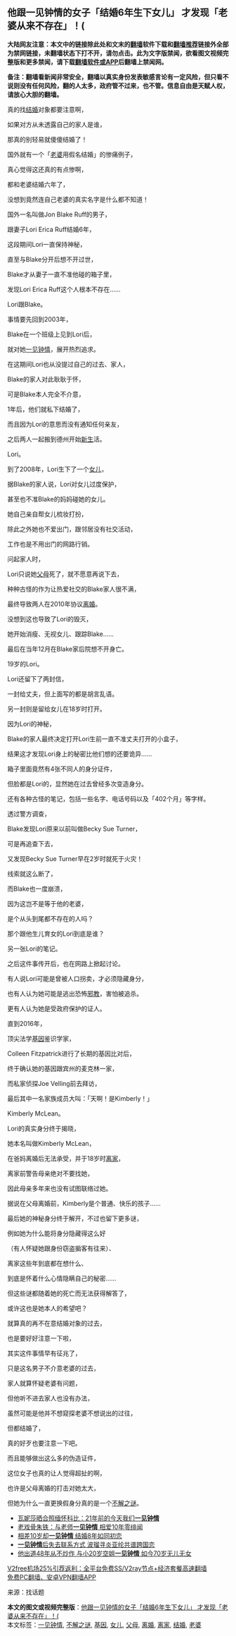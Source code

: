  <h2>他跟一见钟情的女子「结婚6年生下女儿」 才发现「老婆从来不存在」！(</h2> <p class="notice"><b>大陆网友注意：本文中的链接除此处和文末的<a href="https://github.com/bannedbook/fanqiang" >翻墙</a>软件下载和<a href="https://github.com/killgcd/justmysocks/blob/master/README.md">翻墙推荐</a>链接外全部为禁网链接，未翻墙状态下打不开，请勿点击。此为文字版禁闻，欲看图文视频完整版和更多禁闻，请下载<a href="https://github.com/bannedbook/fanqiang">翻墙软件或APP</a>后翻墙上禁闻网。</p><p>备注：翻墙看新闻非常安全，翻墙以真实身份发表敏感言论有一定风险，但只看不说则没有任何风险，翻的人太多，政府管不过来，也不管。信息自由是天赋人权，请放心大胆的翻墙。</b></p>  <div class="entry"> <p id="conimg">真的找<a href="https://www.bannedbook.org/bnews/tag/%e7%bb%93%e5%a9%9a/" class="st_tag internal_tag" rel="tag" title="标签 结婚 下的日志">结婚</a>对象都要注意啊，</p> <p>如果对方从未透露自己的家人是谁，</p> <p>那真的别轻易就傻傻结婚了！</p> <p>国外就有一个「<a href="https://www.bannedbook.org/bnews/tag/%e8%80%81%e5%a9%86/" class="st_tag internal_tag" rel="tag" title="标签 老婆 下的日志">老婆</a>用假名结婚」的惨痛例子，</p> <p>真心觉得这还真的有点惨啊，</p> <p>都和老婆结婚六年了，</p> <p>没想到竟然连自己老婆的真实名字是什么都不知道！</p> <p>国外一名叫做Jon Blake Ruff的男子，</p> <p>跟妻子Lori Erica Ruff结婚6年，</p> <p>这段期间Lori一直保持神秘，</p> <p>直至与Blake分开后想不开过世，</p> <p>Blake才从妻子一直不准他碰的箱子里，</p> <p>发现Lori Erica Ruff这个人根本不存在&#8230;&#8230;</p> <p>Lori跟Blake。</p> <p>事情要先回到2003年，</p> <p>Blake在一个班级上见到Lori后，</p> <p>就对她<a href="https://www.bannedbook.org/bnews/tag/%e4%b8%80%e8%a7%81%e9%92%9f%e6%83%85/" class="st_tag internal_tag" rel="tag" title="标签 一见钟情 下的日志">一见钟情</a>，展开热烈追求。</p> <p>在这期间Lori也从没提过自己的过去、家人，</p> <p>Blake的家人对此耿耿于怀，</p> <p>可是Blake本人完全不介意，</p> <p>1年后，他们就私下结婚了，</p> <p>而且因为Lori的意思而没有通知任何亲友，</p> <p>之后两人一起搬到德州开始<span class='wp_keywordlink'><a href="https://www.bannedbook.org/forum2/topic1642.html" title="正见网《新生》" target="_blank">新生</a></span>活。</p>  <p>Lori。</p> <p>到了2008年，Lori生下了一个<a href="https://www.bannedbook.org/bnews/tag/%e5%a5%b3%e5%84%bf/" class="st_tag internal_tag" rel="tag" title="标签 女儿 下的日志">女儿</a>，</p> <p>据Blake的家人说，Lori对女儿过度保护，</p> <p>甚至也不准Blake的妈妈碰她的女儿。</p> <p>她自己亲自帮女儿梳妆打扮，</p> <p>除此之外她也不爱出门，跟邻居没有社交活动，</p> <p>工作也是不用出门的网路行销。</p> <p>问起家人时，</p> <p>Lori只说她<a href="https://www.bannedbook.org/bnews/tag/%e7%88%b6%e6%af%8d/" class="st_tag internal_tag" rel="tag" title="标签 父母 下的日志">父母</a>死了，就不愿意再说下去，</p> <p>种种古怪的作为让热爱社交的Blake家人很不满，</p> <p>最终导致两人在2010年协议<a href="https://www.bannedbook.org/bnews/tag/%e7%a6%bb%e5%a9%9a/" class="st_tag internal_tag" rel="tag" title="标签 离婚 下的日志">离婚</a>。</p> <p>没想到这也导致了Lori的毁灭，</p> <p>她开始消瘦、无视女儿、跟踪Blake&#8230;&#8230;</p> <p>最后在当年12月在Blake家后院想不开身亡。</p> <p>19岁的Lori。</p> <p>Lori还留下了两封信，</p> <p>一封给丈夫，但上面写的都是胡言乱语。</p> <p>另一封则是留给女儿在18岁时打开。</p> <p>因为Lori的神秘，</p> <p>Blake的家人最终决定打开Lori生前一直不准丈夫打开的小盒子，</p> <p>结果这才发现Lori身上的秘密比他们想的还要诡异&#8230;&#8230;</p> <p>箱子里面竟然有4张不同人的身分证件，</p> <p>但脸都是Lori的，显然她在过去曾经多次变造身分。</p>  <p>还有各种古怪的笔记，包括一些名字、电话号码以及「402个月」等字样。</p> <p>透过警方调查，</p> <p>Blake发现Lori原来以前叫做Becky Sue Turner，</p> <p>可是再追查下去，</p> <p>又发现Becky Sue Turner早在2岁时就死于火灾！</p> <p>线索就这么断了，</p> <p>而Blake也一度崩溃，</p> <p>因为这岂不是等于他的老婆，</p> <p>是个从头到尾都不存在的人吗？</p> <p>那个跟他生儿育女的Lori到底是谁？</p> <p>另一张Lori的笔记。</p> <p>之后这件事传开后，也在网路上掀起讨论。</p> <p>有人说Lori可能是曾被人口拐卖，才必须隐藏身分，</p> <p>也有人认为她可能是逃出恐怖<span class='wp_keywordlink'><a href="https://www.bannedbook.org/forum11/topic281.html" title="禁片：评中国共产党的邪教本质" target="_blank">邪教</a></span>，害怕被追杀。</p> <p>更有人认为她是受政府保护的证人。</p> <p>直到2016年，</p> <p>顶尖法学<a href="https://www.bannedbook.org/bnews/tag/%E5%9F%BA%E5%9B%A0/" class="st_tag internal_tag" rel="tag" title="标签 基因 下的日志">基因</a>鉴识学家，</p> <p>Colleen Fitzpatrick进行了长期的基因比对后，</p> <p>终于确认她的基因跟宾州的麦克林一家，</p> <p>而私家侦探Joe Velling前去拜访，</p> <p>最后其中一名家族成员大叫：「天啊！是Kimberly！」</p> <p>Kimberly McLean。</p> <p>Lori的真实身分终于揭晓，</p>  <p>她本名叫做Kimberly McLean，</p> <p>在爸妈离婚后无法承受，并于18岁时<a href="https://www.bannedbook.org/bnews/tag/%E7%A6%BB%E5%AE%B6/" class="st_tag internal_tag" rel="tag" title="标签 离家 下的日志">离家</a>，</p> <p>离家前警告母亲绝对不要找她，</p> <p>因此母亲多年来也没有试图联络过她。</p> <p>据说在父母离婚前，Kimberly是个普通、快乐的孩子&#8230;&#8230;</p> <p>最后她的神秘身分终于解开，不过也留下更多谜，</p> <p>例如她为什么能将身分隐藏得这么好</p> <p>（有人怀疑她跟身份窃盗掮客有往来）、</p> <p>离家这些年到底都在想什么、</p> <p>到底是怀着什么心情隐瞒自己的秘密&#8230;&#8230;</p> <p>但这些谜都随着她的死亡而无法获得解答了，</p> <p>或许这也是她本人的希望吧？</p> <p>就算真的再不在意结婚对象的过去，</p> <p>也是要好好注意一下啦，</p> <p>其实这件事情早有征兆了，</p> <p>只是这名男子不介意老婆的过去，</p> <p>家人就算怀疑老婆有问题，</p> <p>但他听不进去家人也没有办法，</p> <p>虽然可能是他并不想窥探老婆不想说出的过往，</p> <p>但都结婚了，</p> <p>真的好歹也要注意一下吧。</p> <p>而且能够做出这么多的伪造证件，</p> <p>这位女子也真的让人觉得超扯的啊，</p>  <p>也许是父母离婚的打击对她太大，</p> <p>但她为什么一直更换假身分真的是一个<a href="https://www.bannedbook.org/bnews/tag/%e4%b8%8d%e8%a7%a3%e4%b9%8b%e8%b0%9c/" class="st_tag internal_tag" rel="tag" title="标签 不解之谜 下的日志">不解之谜</a>。</p> <ul class='op-related-articles' title='相关阅读'> <li><a href='https://www.bannedbook.org/bnews/yule/20201129/1439003.html' target='_blank'>瓦妮莎晒合照缅怀科比：21年前的今天我们<b>一见钟情</b></a></li> <li><a href='https://www.bannedbook.org/bnews/yule/20200914/1395900.html' target='_blank'>老戏骨朱铁：与老师<b>一见钟情</b> 相爱10年零绯闻</a></li> <li><a href='https://www.bannedbook.org/bnews/yule/20200802/1373505.html' target='_blank'>相差10岁却<b>一见钟情</b> 结婚8年如同初恋</a></li> <li><a href='https://www.bannedbook.org/bnews/comments/20200508/1324413.html' target='_blank'><b>一见钟情</b>后失去联系方式 波瑠寻炎亚纶共谱跨国恋</a></li> <li><a href='https://www.bannedbook.org/bnews/yule/20200218/1278932.html' target='_blank'>他出道48年从不炒作 与小20岁空姐<b>一见钟情</b> 如今70岁无儿无女</a></li> </ul> <p class="texttj"> <a href="https://www.bannedbook.org/forum23/topic22702.html" target="_blank">V2free机场25%引荐返利：全平台免费SS/V2ray节点+经济套餐高速翻墙</a><br/> <a href="https://github.com/bannedbook/fanqiang/wiki/%E7%A6%81%E9%97%BB%E7%BD%91%E5%AE%89%E5%8D%93%E7%BF%BB%E5%A2%99%E6%96%B0%E9%97%BBAPP" target="_blank">免费PC翻墙、安卓VPN翻墙APP</a></p><p> 来源：找话题 </p><a name='sharetosocial'></a>       <div><b>本文的图文或视频完整版</b>：<a href='https://www.bannedbook.org/bnews/funmedia/20201210/1445121.html'>他跟一见钟情的女子「结婚6年生下女儿」 才发现「老婆从来不存在」！(</a></div>  </div><!--END ENTRY--> <div class="postfooter"> <div>本文标签：<a href="https://www.bannedbook.org/bnews/tag/%e4%b8%80%e8%a7%81%e9%92%9f%e6%83%85/" rel="tag">一见钟情</a>, <a href="https://www.bannedbook.org/bnews/tag/%e4%b8%8d%e8%a7%a3%e4%b9%8b%e8%b0%9c/" rel="tag">不解之谜</a>, <a href="https://www.bannedbook.org/bnews/tag/%E5%9F%BA%E5%9B%A0/" rel="tag">基因</a>, <a href="https://www.bannedbook.org/bnews/tag/%e5%a5%b3%e5%84%bf/" rel="tag">女儿</a>, <a href="https://www.bannedbook.org/bnews/tag/%e7%88%b6%e6%af%8d/" rel="tag">父母</a>, <a href="https://www.bannedbook.org/bnews/tag/%e7%a6%bb%e5%a9%9a/" rel="tag">离婚</a>, <a href="https://www.bannedbook.org/bnews/tag/%E7%A6%BB%E5%AE%B6/" rel="tag">离家</a>, <a href="https://www.bannedbook.org/bnews/tag/%e7%bb%93%e5%a9%9a/" rel="tag">结婚</a>, <a href="https://www.bannedbook.org/bnews/tag/%e8%80%81%e5%a9%86/" rel="tag">老婆</a></div>  </div><!--END POSTFOOTER--> 